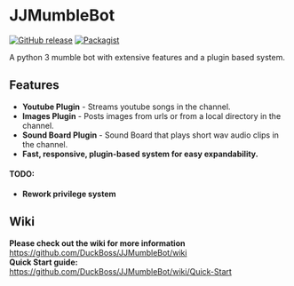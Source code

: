 # JJMumbleBot
[![GitHub release](https://img.shields.io/badge/Build-1.3-brightgreen.svg)](https://github.com/DuckBoss/JJMumbleBot/releases/latest)
[![Packagist](https://img.shields.io/badge/License-GPL-blue.svg)](https://github.com/DuckBoss/JJMumbleBot/blob/master/LICENSE)

A python 3 mumble bot with extensive features and a plugin based system.


## Features
- <b>Youtube Plugin</b> - Streams youtube songs in the channel.
- <b>Images Plugin</b> - Posts images from urls or from a local directory in the channel.
- <b>Sound Board Plugin</b> - Sound Board that plays short wav audio clips in the channel.
- <b>Fast, responsive, plugin-based system for easy expandability.</b>

#### TODO:
- <b>Rework privilege system</b>

## Wiki
<b> Please check out the wiki for more information </b> <br>
<a href="https://github.com/DuckBoss/JJMumbleBot/wiki">https://github.com/DuckBoss/JJMumbleBot/wiki</a> <br>
<b> Quick Start guide: </b> <br>
<a href="https://github.com/DuckBoss/JJMumbleBot/wiki/Quick-Start">https://github.com/DuckBoss/JJMumbleBot/wiki/Quick-Start</a> <br>


